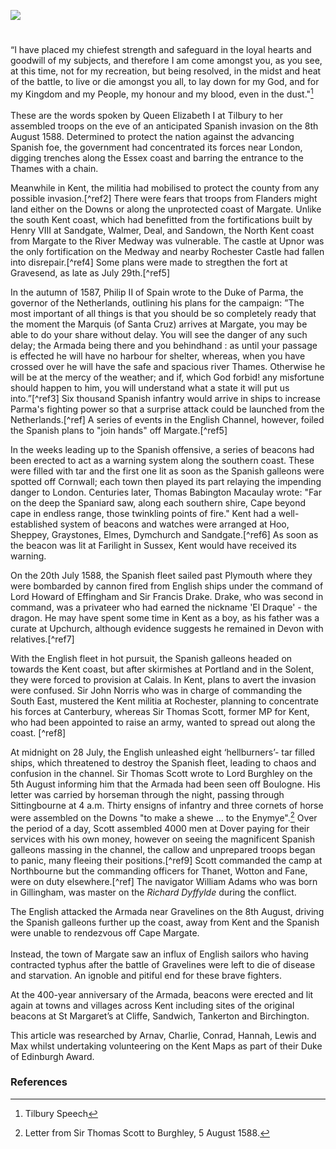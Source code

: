 <a href="https://dev.visual-essays.app"><img src="https://dev-visual-essays.netlify.app/images/ve-button.png"></a> 
<param ve-config title="The Spanish Armada and Kent " author="Michelle Crowther" layout="vtl" banner="/images/banners/16c.jpg"> 

<param ve-entity eid="Q179224" aliases="Dover"> 

#

“I have placed my chiefest strength and safeguard in the loyal hearts and goodwill of my subjects, and therefore I am come amongst you, as you see, at this time, not for my recreation, but being resolved, in the midst and heat of the battle, to live or die amongst you all, to lay down for my God, and for my Kingdom and my People, my honour and my blood, even in the dust."[^ref1]
<br><br>
These are the words spoken by Queen Elizabeth I at Tilbury to her assembled troops on the eve of an anticipated Spanish invasion on the 8th August 1588.  Determined to protect the nation against the advancing Spanish foe, the government had concentrated its forces near London, digging trenches along the Essex coast and barring the entrance to the Thames with a chain. 

Meanwhile in Kent, the militia had mobilised to protect the county from any possible invasion.[^ref2] There were fears that troops from Flanders might land either on the Downs or along the unprotected coast of Margate. Unlike the south Kent coast, which had benefitted from the fortifications built by Henry VIII at Sandgate, Walmer, Deal, and Sandown, the North Kent coast from Margate to the River Medway was vulnerable. The castle at Upnor was the only fortification on the Medway and nearby Rochester Castle had fallen into disrepair.[^ref4] Some plans were made to stregthen the fort at Gravesend, as late as July 29th.[^ref5] 

In the autumn of 1587, Philip II of Spain wrote to the Duke of Parma, the governor of the Netherlands, outlining his plans for the campaign: ”The most important of all things is that you should be so completely ready that the moment the Marquis (of Santa Cruz) arrives at Margate, you may be able to do your share without delay. You will see the danger of any such delay; the Armada being there and you behindhand : as until your passage is effected he will have no harbour for shelter, whereas, when you have crossed over he will have the safe and spacious river Thames. Otherwise he will be at the mercy of the weather; and if, which God forbid! any misfortune should happen to him, you will understand what a state it will put us into.”[^ref3]  Six thousand Spanish infantry would arrive in ships to increase Parma's fighting power so that a surprise attack could be launched from the Netherlands.[^ref] A series of events in the English Channel, however, foiled the Spanish plans to "join hands" off Margate.[^ref5] 

In the weeks leading up to the Spanish offensive, a series of beacons had been erected to act as a warning system along the southern coast. These were filled with tar and the first one lit as soon as the Spanish galleons were spotted off Cornwall; each town then played its part relaying the impending danger to London. Centuries later, Thomas Babington Macaulay wrote: "Far on the deep the Spaniard saw, along each southern shire, Cape beyond cape in endless range, those twinkling points of fire." Kent had a well-established system of beacons and watches were arranged at Hoo, Sheppey, Graystones, Elmes, Dymchurch and Sandgate.[^ref6] As soon as the beacon was lit at Farilight in Sussex, Kent would have received its warning.

On the 20th July 1588, the Spanish fleet sailed past Plymouth where they were bombarded by cannon fired from English ships under the command of Lord Howard of Effingham and Sir Francis Drake. Drake, who was second in command, was a privateer who had earned the nickname 'El Draque' - the dragon. He may have spent some time in Kent as a boy, as his father was a curate at Upchurch, although evidence suggests he remained in Devon with relatives.[^ref7] 

With the English fleet in hot pursuit, the Spanish galleons headed on towards the Kent coast, but after skirmishes at Portland and in the Solent, they were forced to provision at Calais. In Kent, plans to avert the invasion were confused. Sir John Norris who was in charge of commanding the South East, mustered the Kent militia at Rochester, planning to concentrate his forces at Canterbury, whereas Sir Thomas Scott, former MP for Kent, who had been appointed to raise an army, wanted to spread out along the coast. [^ref8] 
<param ve-image url="https://upload.wikimedia.org/wikipedia/commons/8/85/Sir_Thomas_Scott_%281535-1594%29.jpg " label="Sir Thomas Scott" attribution="Samuel De Wilde, Public domain, via Wikimedia Commons">

At midnight on 28 July, the English unleashed eight ‘hellburners’- tar filled ships, which threatened to destroy the Spanish fleet, leading to chaos and confusion in the channel. Sir Thomas Scott wrote to Lord Burghley on the 5th August informing him that the Armada had been seen off Boulogne. His letter was carried by horseman through the night, passing through Sittingbourne at 4 a.m. Thirty ensigns of infantry and three cornets of horse were assembled on the Downs "to make a shewe ... to the Enymye".[^ref10] Over the period of a day, Scott assembled 4000 men at Dover paying for their services with his own money, however on seeing the magnificent Spanish galleons massing in the channel, the callow and unprepared troops began to panic, many fleeing their positions.[^ref9] Scott commanded the camp at Northbourne but the commanding officers for Thanet, Wotton and Fane, were on duty elsewhere.[^ref] The navigator William Adams who was born in Gillingham, was master on the _Richard Dyffylde_ during the conflict.
<param ve-image url="https://upload.wikimedia.org/wikipedia/commons/1/17/Invincible_Armada.jpg" label="Invincible Armada" attribution="Royal Museums Greenwich, Public domain, via Wikimedia Commons">

The English attacked the Armada near Gravelines on the 8th August, driving the Spanish galleons further up the coast, away from Kent and the Spanish were unable to rendezvous off Cape Margate.
<br><br>
Instead, the town of Margate saw an influx of English sailors who having contracted typhus after the battle of Gravelines were left to die of disease and starvation. An ignoble and pitiful end for these brave fighters.
<param ve-image url="https://upload.wikimedia.org/wikipedia/commons/4/45/Loutherbourg-Spanish_Armada.jpg" label="Spanish Armada, 8th August 1588" attribution="Philip James de Loutherbourg, Public domain, via Wikimedia Commons">

At the 400-year anniversary of the Armada, beacons were erected and lit again at towns and villages across Kent including sites of the original beacons at St Margaret’s at Cliffe, Sandwich, Tankerton and Birchington. 

This article was researched by Arnav, Charlie, Conrad, Hannah, Lewis and Max whilst undertaking volunteering on the Kent Maps as part of their Duke of Edinburgh Award.

### References

[^ref1]: Tilbury Speech
[^ref1]: Parker, G. “If the Armada had landed.” _History_, vol. 61, no. 203, Wiley, 1976, pp. 358–68, http://www.jstor.org/stable/24409924. 
[^ref1]: Pages vii-lxviii Calendar of State Papers, Spain (Simancas), Volume 4, 1587-1603. Originally published by Her Majesty's Stationery Office, London, 1899. 
[^ref1]: Ashbee, J. ’History of Rochester Castle’ English Heritage.
Armada 1588-1988 : an international exhibition to commemorate the Spanish Armada ; the official catalogue
Armada 1588-1988 : an international exhibition to commemorate the Spanish Armada ; the official catalogue
Jensen, De Lamar. “The Spanish Armada: The Worst-Kept Secret in Europe.” _The Sixteenth Century Journal_, vol. 19, no. 4, The Sixteenth Century Journal, 1988, pp. 621–41, https://doi.org/10.2307/2540990.
[^ref1]: White, T.H. ’The beacon system in Kent,” _Archaeologia Cantiana_ 46, 1934.
[^ref1]: Parker, G. “If the Armada had landed.” _History_, vol. 61, no. 203, Wiley, 1976, pp. 358–68, http://www.jstor.org/stable/24409924. 
[^ref1]: Younger, Neil. “If the Armada Had Landed: A Reappraisal of England’s Defences in 1588.” _History_, vol. 93, no. 3 (311), Wiley, 2008, pp. 328–54, http://www.jstor.org/stable/24428393.
[^ref1]:
[^ref10]: Letter from Sir Thomas Scott to Burghley, 5 August 1588.
<param ve-image url="https://upload.wikimedia.org/wikipedia/commons/7/7b/Elizabeth_I_%28Armada_Portrait%29.jpg" label="Elizabeth I, Armada Portrait" attribution="Formerly attributed to George Gower, Public domain, via Wikimedia Commons">
